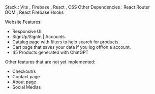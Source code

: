 Stack : Vite , Firebase , React , CSS 
Other Dependencies : React Router DOM , React Firebase Hooks


Website Features:
- Responsive UI
- SignUp/SignIn | Accounts.
- Catalog page with filters to help search for products.
- Cart page that saves your data if you log off/on a account.
- 45 Products generated with ChatGPT

Other features that are not yet implemented:
- Checkout/s
- Contact page
- About page
- Social Medias
